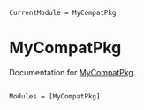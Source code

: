 ```@meta
CurrentModule = MyCompatPkg
```

# MyCompatPkg

Documentation for [MyCompatPkg](https://github.com/MyExampleOrg/MyCompatPkg.jl).

```@index
```

```@autodocs
Modules = [MyCompatPkg]
```
